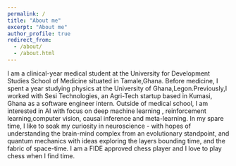 ```yaml
---
permalink: /
title: "About me"
excerpt: "About me"
author_profile: true
redirect_from: 
  - /about/
  - /about.html
---
```


I am a clinical-year medical student at the University for Development Studies School of Medicine situated in Tamale,Ghana. Before medicine, I spent a year studying physics at the University of Ghana,Legon.Previously,I worked with Sesi Technologies, an Agri-Tech startup based in Kumasi, Ghana as a software engineer intern. Outside of medical school, I am interested in AI with focus on deep machine learning , reinforcement learning,computer vision, causal inference and meta-learning. In my spare time, I like to soak my curiosity in neuroscience - with hopes of understanding the brain-mind complex from an evolutionary standpoint, and quantum mechanics with ideas exploring the layers bounding time, and the fabric of space-time. I am a FIDE approved chess player and I love to play chess when I find time.